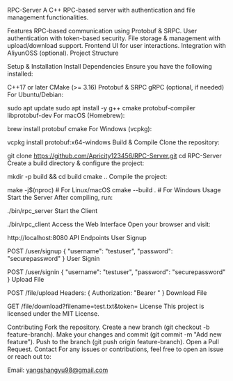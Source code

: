 RPC-Server
A C++ RPC-based server with authentication and file management functionalities.

Features
RPC-based communication using Protobuf & SRPC.
User authentication with token-based security.
File storage & management with upload/download support.
Frontend UI for user interactions.
Integration with AliyunOSS (optional).
Project Structure

Setup & Installation
Install Dependencies
Ensure you have the following installed:

C++17 or later
CMake (>= 3.16)
Protobuf & SRPC
gRPC (optional, if needed)
For Ubuntu/Debian:


sudo apt update
sudo apt install -y g++ cmake protobuf-compiler libprotobuf-dev
For macOS (Homebrew):


brew install protobuf cmake
For Windows (vcpkg):


vcpkg install protobuf:x64-windows
Build & Compile
Clone the repository:


git clone https://github.com/Apricity123456/RPC-Server.git
cd RPC-Server
Create a build directory & configure the project:


mkdir -p build && cd build
cmake ..
Compile the project:


make -j$(nproc)  # For Linux/macOS
cmake --build .  # For Windows
Usage
Start the Server
After compiling, run:

./bin/rpc_server
Start the Client

./bin/rpc_client
Access the Web Interface
Open your browser and visit:


http://localhost:8080
API Endpoints
User Signup

POST /user/signup
{
    "username": "testuser",
    "password": "securepassword"
}
User Signin

POST /user/signin
{
    "username": "testuser",
    "password": "securepassword"
}
Upload File

POST /file/upload
Headers: { Authorization: "Bearer <token>" }
Download File

GET /file/download?filename=test.txt&token=<token>
License
This project is licensed under the MIT License.

Contributing
Fork the repository.
Create a new branch (git checkout -b feature-branch).
Make your changes and commit (git commit -m "Add new feature").
Push to the branch (git push origin feature-branch).
Open a Pull Request.
Contact
For any issues or contributions, feel free to open an issue or reach out to:

Email: yangshangyu98@gmail.com

